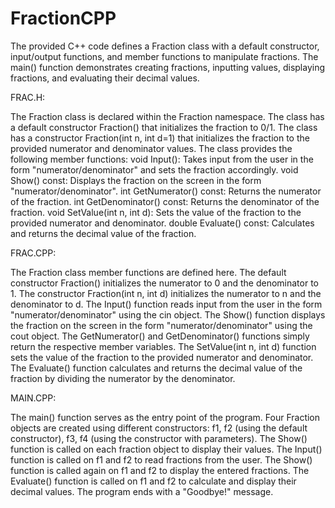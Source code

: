 # FractionCPP
The provided C++ code defines a Fraction class with a default constructor, input/output functions, and member functions to manipulate fractions. The main() function demonstrates creating fractions, inputting values, displaying fractions, and evaluating their decimal values.

FRAC.H:

The Fraction class is declared within the Fraction namespace.
The class has a default constructor Fraction() that initializes the fraction to 0/1.
The class has a constructor Fraction(int n, int d=1) that initializes the fraction to the provided numerator and denominator values.
The class provides the following member functions:
void Input(): Takes input from the user in the form "numerator/denominator" and sets the fraction accordingly.
void Show() const: Displays the fraction on the screen in the form "numerator/denominator".
int GetNumerator() const: Returns the numerator of the fraction.
int GetDenominator() const: Returns the denominator of the fraction.
void SetValue(int n, int d): Sets the value of the fraction to the provided numerator and denominator.
double Evaluate() const: Calculates and returns the decimal value of the fraction.

FRAC.CPP:

The Fraction class member functions are defined here.
The default constructor Fraction() initializes the numerator to 0 and the denominator to 1.
The constructor Fraction(int n, int d) initializes the numerator to n and the denominator to d.
The Input() function reads input from the user in the form "numerator/denominator" using the cin object.
The Show() function displays the fraction on the screen in the form "numerator/denominator" using the cout object.
The GetNumerator() and GetDenominator() functions simply return the respective member variables.
The SetValue(int n, int d) function sets the value of the fraction to the provided numerator and denominator.
The Evaluate() function calculates and returns the decimal value of the fraction by dividing the numerator by the denominator.

MAIN.CPP:

The main() function serves as the entry point of the program.
Four Fraction objects are created using different constructors: f1, f2 (using the default constructor), f3, f4 (using the constructor with parameters).
The Show() function is called on each fraction object to display their values.
The Input() function is called on f1 and f2 to read fractions from the user.
The Show() function is called again on f1 and f2 to display the entered fractions.
The Evaluate() function is called on f1 and f2 to calculate and display their decimal values.
The program ends with a "Goodbye!" message.
